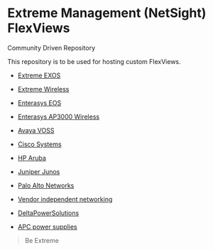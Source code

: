 # Extreme Management (NetSight) FlexViews 
Community Driven Repository

This repository is to be used for hosting custom FlexViews.

* [Extreme EXOS](EXOS/README.md)
* [Extreme Wireless](Extreme_Wireless/README.md)
* [Enterasys EOS](EOS/README.md)
* [Enterasys AP3000 Wireless](AP3000/README.md)
* [Avaya VOSS](Avaya/README.md)
* [Cisco Systems](Cisco_Systems/README.md)
* [HP Aruba](HP_Aruba/README.md)
* [Juniper Junos](JunOS/README.md)
* [Palo Alto Networks](Palo_Alto/README.md)
* [Vendor independent networking](Networking/README.md) 

* [DeltaPowerSolutions](Delta/README.md)
* [APC power supplies](APC/README.md)

>Be Extreme

